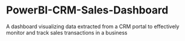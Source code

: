 # PowerBI-CRM-Sales-Dashboard
A dashboard visualizing data extracted from a CRM portal to effectively monitor and track sales transactions in a business
